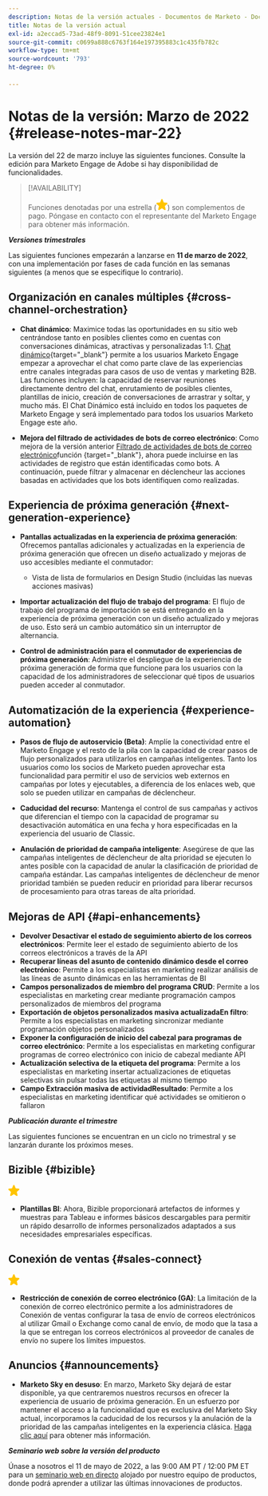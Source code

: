 ```yaml
---
description: Notas de la versión actuales - Documentos de Marketo - Documentación del producto
title: Notas de la versión actual
exl-id: a2eccad5-73ad-48f9-8091-51cee23824e1
source-git-commit: c0699a888c6763f164e197395883c1c435fb782c
workflow-type: tm+mt
source-wordcount: '793'
ht-degree: 0%

---
```


# Notas de la versión: Marzo de 2022 {#release-notes-mar-22}

La versión del 22 de marzo incluye las siguientes funciones. Consulte la edición para Marketo Engage de Adobe si hay disponibilidad de funcionalidades.

>[!AVAILABILITY]
>
>Funciones denotadas por una estrella (![star](assets/yellow-star.png)) son complementos de pago. Póngase en contacto con el representante del Marketo Engage para obtener más información.

**_Versiones trimestrales_**

Las siguientes funciones empezarán a lanzarse en **11 de marzo de 2022**, con una implementación por fases de cada función en las semanas siguientes (a menos que se especifique lo contrario).

## Organización en canales múltiples {#cross-channel-orchestration}

* **Chat dinámico**: Maximice todas las oportunidades en su sitio web centrándose tanto en posibles clientes como en cuentas con conversaciones dinámicas, atractivas y personalizadas 1:1. [Chat dinámico](/help/marketo/product-docs/demand-generation/dynamic-chat/dynamic-chat-overview.md){target=&quot;_blank&quot;} permite a los usuarios Marketo Engage empezar a aprovechar el chat como parte clave de las experiencias entre canales integradas para casos de uso de ventas y marketing B2B. Las funciones incluyen: la capacidad de reservar reuniones directamente dentro del chat, enrutamiento de posibles clientes, plantillas de inicio, creación de conversaciones de arrastrar y soltar, y mucho más. El Chat Dinámico está incluido en todos los paquetes de Marketo Engage y será implementado para todos los usuarios Marketo Engage este año.

* **Mejora del filtrado de actividades de bots de correo electrónico**: Como mejora de la versión anterior [Filtrado de actividades de bots de correo electrónico](/help/marketo/product-docs/administration/email-setup/filtering-email-bot-activity.md)función {target=&quot;_blank&quot;}, ahora puede incluirse en las actividades de registro que están identificadas como bots. A continuación, puede filtrar y almacenar en déclencheur las acciones basadas en actividades que los bots identifiquen como realizadas.

## Experiencia de próxima generación {#next-generation-experience}

* **Pantallas actualizadas en la experiencia de próxima generación**: Ofrecemos pantallas adicionales y actualizadas en la experiencia de próxima generación que ofrecen un diseño actualizado y mejoras de uso accesibles mediante el conmutador:

   * Vista de lista de formularios en Design Studio (incluidas las nuevas acciones masivas)

* **Importar actualización del flujo de trabajo del programa**: El flujo de trabajo del programa de importación se está entregando en la experiencia de próxima generación con un diseño actualizado y mejoras de uso. Esto será un cambio automático sin un interruptor de alternancia.

* **Control de administración para el conmutador de experiencias de próxima generación**: Administre el despliegue de la experiencia de próxima generación de forma que funcione para los usuarios con la capacidad de los administradores de seleccionar qué tipos de usuarios pueden acceder al conmutador.

## Automatización de la experiencia {#experience-automation}

* **Pasos de flujo de autoservicio (Beta)**: Amplíe la conectividad entre el Marketo Engage y el resto de la pila con la capacidad de crear pasos de flujo personalizados para utilizarlos en campañas inteligentes. Tanto los usuarios como los socios de Marketo pueden aprovechar esta funcionalidad para permitir el uso de servicios web externos en campañas por lotes y ejecutables, a diferencia de los enlaces web, que solo se pueden utilizar en campañas de déclencheur.

* **Caducidad del recurso**: Mantenga el control de sus campañas y activos que diferencian el tiempo con la capacidad de programar su desactivación automática en una fecha y hora especificadas en la experiencia del usuario de Classic.

* **Anulación de prioridad de campaña inteligente**: Asegúrese de que las campañas inteligentes de déclencheur de alta prioridad se ejecuten lo antes posible con la capacidad de anular la clasificación de prioridad de campaña estándar. Las campañas inteligentes de déclencheur de menor prioridad también se pueden reducir en prioridad para liberar recursos de procesamiento para otras tareas de alta prioridad.

## Mejoras de API {#api-enhancements}

* **Devolver Desactivar el estado de seguimiento abierto de los correos electrónicos**: Permite leer el estado de seguimiento abierto de los correos electrónicos a través de la API
* **Recuperar líneas del asunto de contenido dinámico desde el correo electrónico**: Permite a los especialistas en marketing realizar análisis de las líneas de asunto dinámicas en las herramientas de BI
* **Campos personalizados de miembro del programa CRUD**: Permite a los especialistas en marketing crear mediante programación campos personalizados de miembros del programa
* **Exportación de objetos personalizados masiva actualizadaEn filtro**: Permite a los especialistas en marketing sincronizar mediante programación objetos personalizados
* **Exponer la configuración de inicio del cabezal para programas de correo electrónico**: Permite a los especialistas en marketing configurar programas de correo electrónico con inicio de cabezal mediante API
* **Actualización selectiva de la etiqueta del programa**: Permite a los especialistas en marketing insertar actualizaciones de etiquetas selectivas sin pulsar todas las etiquetas al mismo tiempo
* **Campo Extracción masiva de actividadResultado**: Permite a los especialistas en marketing identificar qué actividades se omitieron o fallaron

**_Publicación durante el trimestre_**

Las siguientes funciones se encuentran en un ciclo no trimestral y se lanzarán durante los próximos meses.

## Bizible {#bizible}

![(estrella)](assets/yellow-star.png)

* **Plantillas BI**: Ahora, Bizible proporcionará artefactos de informes y muestras para Tableau e informes básicos descargables para permitir un rápido desarrollo de informes personalizados adaptados a sus necesidades empresariales específicas.

## Conexión de ventas {#sales-connect}

![(estrella)](assets/yellow-star.png)

* **Restricción de conexión de correo electrónico (GA)**: La limitación de la conexión de correo electrónico permite a los administradores de Conexión de ventas configurar la tasa de envío de correos electrónicos al utilizar Gmail o Exchange como canal de envío, de modo que la tasa a la que se entregan los correos electrónicos al proveedor de canales de envío no supere los límites impuestos.

## Anuncios {#announcements}

* **Marketo Sky en desuso**: En marzo, Marketo Sky dejará de estar disponible, ya que centraremos nuestros recursos en ofrecer la experiencia de usuario de próxima generación. En un esfuerzo por mantener el acceso a la funcionalidad que es exclusiva del Marketo Sky actual, incorporamos la caducidad de los recursos y la anulación de la prioridad de las campañas inteligentes en la experiencia clásica. [Haga clic aquí](https://nation.marketo.com/t5/the-next-generation-experience/marketo-sky-deprecation-notice/ba-p/320115#M33) para obtener más información.

**_Seminario web sobre la versión del producto_**

Únase a nosotros el 11 de mayo de 2022, a las 9:00 AM PT / 12:00 PM ET para un [seminario web en directo](https://engage.marketo.com/2022_March_May_Release_Webinar_RegistrationPage.html) alojado por nuestro equipo de productos, donde podrá aprender a utilizar las últimas innovaciones de productos.
